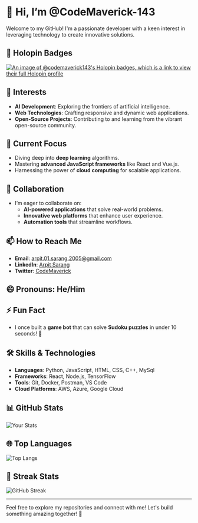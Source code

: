# 👋 Hi, I’m @CodeMaverick-143

Welcome to my GitHub! I'm a passionate developer with a keen interest in leveraging technology to create innovative solutions. 

## 🏅 Holopin Badges
[![An image of @codemaverick143's Holopin badges, which is a link to view their full Holopin profile](https://holopin.me/codemaverick143)](https://holopin.io/@codemaverick143)

## 👀 Interests
- **AI Development**: Exploring the frontiers of artificial intelligence.
- **Web Technologies**: Crafting responsive and dynamic web applications.
- **Open-Source Projects**: Contributing to and learning from the vibrant open-source community.

## 🌱 Current Focus
- Diving deep into **deep learning** algorithms.
- Mastering **advanced JavaScript frameworks** like React and Vue.js.
- Harnessing the power of **cloud computing** for scalable applications.

## 💞️ Collaboration
- I’m eager to collaborate on:
  - **AI-powered applications** that solve real-world problems.
  - **Innovative web platforms** that enhance user experience.
  - **Automation tools** that streamline workflows.

## 📫 How to Reach Me
- **Email**: [arpit.01.sarang.2005@gmail.com](mailto:arpit.01.sarang.2005@gmail.com)
- **LinkedIn**: [Arpit Sarang](https://www.linkedin.com/in/arpit-sarang-2005)
- **Twitter**: [CodeMaverick](https://x.com/ByteWise_01)

## 😄 Pronouns: He/Him

## ⚡ Fun Fact
- I once built a **game bot** that can solve **Sudoku puzzles** in under 10 seconds! 🚀

## 🛠️ Skills & Technologies
- **Languages**: Python, JavaScript, HTML, CSS, C++, MySql
- **Frameworks**: React, Node.js, TensorFlow
- **Tools**: Git, Docker, Postman, VS Code
- **Cloud Platforms**: AWS, Azure, Google Cloud


## 📊 GitHub Stats
![Your Stats](https://github-readme-stats.vercel.app/api?username=CodeMaverick-143&show_icons=true&theme=radical)

## 🌐 Top Languages
![Top Langs](https://github-readme-stats.vercel.app/api/top-langs/?username=CodeMaverick-143&layout=compact&theme=radical)

## 📅 Streak Stats
![GitHub Streak](https://github-readme-streak-stats.herokuapp.com/?user=CodeMaverick-143&theme=radical)

---

Feel free to explore my repositories and connect with me! Let's build something amazing together! 🚀
